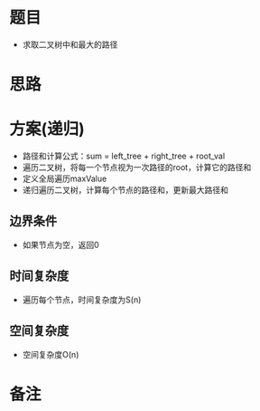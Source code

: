 # 题目
- 求取二叉树中和最大的路径

# 思路

# 方案(递归)
- 路径和计算公式：sum = left_tree + right_tree + root_val
- 遍历二叉树，将每一个节点视为一次路径的root，计算它的路径和
- 定义全局遍历maxValue
- 递归遍历二叉树，计算每个节点的路径和，更新最大路径和

## 边界条件
- 如果节点为空，返回0

## 时间复杂度
- 遍历每个节点，时间复杂度为S(n)

## 空间复杂度
- 空间复杂度O(n)

# 备注